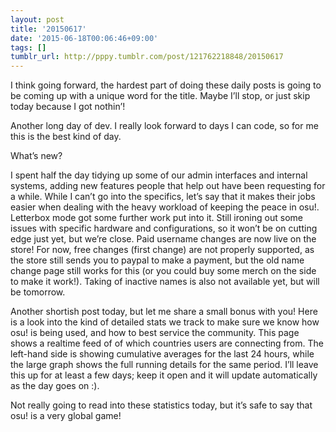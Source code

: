 ```yaml
---
layout: post
title: '20150617'
date: '2015-06-18T00:06:46+09:00'
tags: []
tumblr_url: http://pppy.tumblr.com/post/121762218848/20150617
---
```

I think going forward, the hardest part of doing these daily posts is going to be coming up with a unique word for the title. Maybe I’ll stop, or just skip today because I got nothin’!

Another long day of dev. I really look forward to days I can code, so for me this is the best kind of day.

What’s new?

I spent half the day tidying up some of our admin interfaces and internal systems, adding new features people that help out have been requesting for a while. While I can’t go into the specifics, let’s say that it makes their jobs easier when dealing with the heavy workload of keeping the peace in osu!.
Letterbox mode got some further work put into it. Still ironing out some issues with specific hardware and configurations, so it won’t be on cutting edge just yet, but we’re close.
Paid username changes are now live on the store! For now, free changes (first change) are not properly supported, as the store still sends you to paypal to make a payment, but the old name change page still works for this (or you could buy some merch on the side to make it work!). Taking of inactive names is also not available yet, but will be tomorrow.


Another shortish post today, but let me share a small bonus with you! Here is a look into the kind of detailed stats we track to make sure we know how osu! is being used, and how to best service the community. This page shows a realtime feed of of which countries users are connecting from. The left-hand side is showing cumulative averages for the last 24 hours, while the large graph shows the full running details for the same period. I’ll leave this up for at least a few days; keep it open and it will update automatically as the day goes on :).

Not really going to read into these statistics today, but it’s safe to say that osu! is a very global game!

